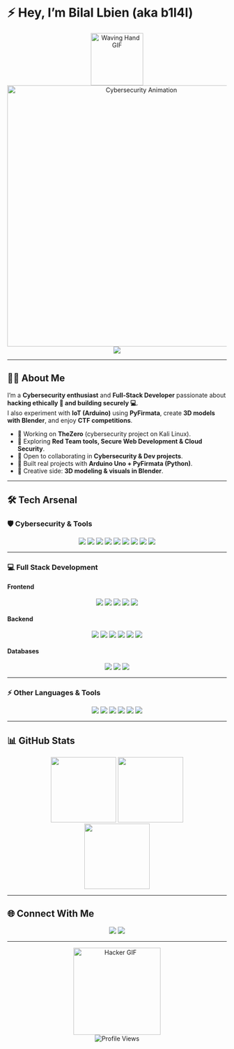 <!-- Cyber/Dev Profile README -->

# ⚡ Hey, I’m Bilal Lbien (aka b1l4l)  

<div align="center">
  <!-- Welcome GIF -->
  <img src="https://media.giphy.com/media/hvRJCLFzcasrR4ia7z/giphy.gif" width="120" alt="Waving Hand GIF" />
  <img src="https://i.pinimg.com/originals/1e/5c/11/1e5c11ffef6a53c75e50a65dfc7d8134.gif" width="600" alt="Cybersecurity Animation" />
</div>

<div align="center">
  <img src="https://readme-typing-svg.herokuapp.com?font=Orbitron&size=32&duration=3500&pause=1000&color=00FF00&center=true&vCenter=true&width=650&lines=Welcome+to+my+GitHub+👋;Cybersecurity+Enthusiast+%F0%9F%9B%A1%EF%B8%8F;Full+Stack+Developer+%F0%9F%92%BB;CTF+Player+%F0%9F%8E%AE;IoT+%26+Arduino+Maker+%E2%9A%99%EF%B8%8F;Always+Exploring+%26+Learning+%F0%9F%94%8D" />
</div>

---

## 👨‍💻 About Me  

I’m a **Cybersecurity enthusiast** and **Full-Stack Developer** passionate about **hacking ethically 🔐 and building securely 💻**.  
I also experiment with **IoT (Arduino)** using **PyFirmata**, create **3D models with Blender**, and enjoy **CTF competitions**.  

- 🚀 Working on **TheZero** (cybersecurity project on Kali Linux).  
- 🎯 Exploring **Red Team tools, Secure Web Development & Cloud Security**.  
- 🤝 Open to collaborating in **Cybersecurity & Dev projects**.  
- 📡 Built real projects with **Arduino Uno + PyFirmata (Python)**.  
- 🎨 Creative side: **3D modeling & visuals in Blender**.  

---

## 🛠️ Tech Arsenal  

### 🛡️ Cybersecurity & Tools  
<div align="center">
  <img src="https://img.shields.io/badge/Kali%20Linux-557C94?style=for-the-badge&logo=kalilinux&logoColor=white" />
  <img src="https://img.shields.io/badge/Wireshark-1679A7?style=for-the-badge&logo=wireshark&logoColor=white" />
  <img src="https://img.shields.io/badge/Burp%20Suite-FF6633?style=for-the-badge&logo=burpsuite&logoColor=white" />
  <img src="https://img.shields.io/badge/Metasploit-000000?style=for-the-badge&logo=metasploit&logoColor=blue" />
  <img src="https://img.shields.io/badge/Nmap-004B87?style=for-the-badge&logo=nmap&logoColor=white" />
  <img src="https://img.shields.io/badge/Hydra-CC0000?style=for-the-badge&logo=hackaday&logoColor=white" />
  <img src="https://img.shields.io/badge/JohnTheRipper-222222?style=for-the-badge&logo=gnuprivacyguard&logoColor=yellow" />
  <img src="https://img.shields.io/badge/Aircrack--ng-000000?style=for-the-badge&logo=linux&logoColor=white" />
  <img src="https://img.shields.io/badge/EvilTwin-A100FF?style=for-the-badge&logo=airplayaudio&logoColor=white" />
</div>

---

### 💻 Full Stack Development  

#### Frontend  
<div align="center">
  <img src="https://img.shields.io/badge/HTML5-E34F26?style=for-the-badge&logo=html5&logoColor=white" />
  <img src="https://img.shields.io/badge/CSS3-1572B6?style=for-the-badge&logo=css3&logoColor=white" />
  <img src="https://img.shields.io/badge/Bootstrap-563D7C?style=for-the-badge&logo=bootstrap&logoColor=white" />
  <img src="https://img.shields.io/badge/React-20232A?style=for-the-badge&logo=react&logoColor=61DAFB" />
  <img src="https://img.shields.io/badge/Laravel-FF2D20?style=for-the-badge&logo=laravel&logoColor=white" />
</div>

#### Backend  
<div align="center">
  <img src="https://img.shields.io/badge/PHP-777BB4?style=for-the-badge&logo=php&logoColor=white" />
  <img src="https://img.shields.io/badge/Laravel-FF2D20?style=for-the-badge&logo=laravel&logoColor=white" />
  <img src="https://img.shields.io/badge/Node.js-43853D?style=for-the-badge&logo=node.js&logoColor=white" />
  <img src="https://img.shields.io/badge/Express.js-404D59?style=for-the-badge&logo=express&logoColor=white" />
  <img src="https://img.shields.io/badge/Django-092E20?style=for-the-badge&logo=django&logoColor=white" />
  <img src="https://img.shields.io/badge/Flask-000000?style=for-the-badge&logo=flask&logoColor=white" />
</div>

#### Databases  
<div align="center">
  <img src="https://img.shields.io/badge/MySQL-00000F?style=for-the-badge&logo=mysql&logoColor=white" />
  <img src="https://img.shields.io/badge/MongoDB-4EA94B?style=for-the-badge&logo=mongodb&logoColor=white" />
  <img src="https://img.shields.io/badge/Oracle-F80000?style=for-the-badge&logo=oracle&logoColor=white" />
</div>

---

### ⚡ Other Languages & Tools  
<div align="center">
  <img src="https://img.shields.io/badge/C-00599C?style=for-the-badge&logo=c&logoColor=white" />
  <img src="https://img.shields.io/badge/C++-00599C?style=for-the-badge&logo=c%2B%2B&logoColor=white" />
  <img src="https://img.shields.io/badge/R-276DC3?style=for-the-badge&logo=r&logoColor=white" />
  <img src="https://img.shields.io/badge/Arduino-00979D?style=for-the-badge&logo=arduino&logoColor=white" />
  <img src="https://img.shields.io/badge/PyFirmata-306998?style=for-the-badge&logo=python&logoColor=white" />
  <img src="https://img.shields.io/badge/Blender-F5792A?style=for-the-badge&logo=blender&logoColor=white" />
</div>

---

## 📊 GitHub Stats  

<div align="center">
  <img src="https://github-readme-stats.vercel.app/api?username=b1l4l-sec&show_icons=true&theme=chartreuse-dark&hide_border=true" height="150" />
  <img src="https://github-readme-streak-stats.herokuapp.com?user=b1l4l-sec&theme=chartreuse-dark&hide_border=true" height="150" />
</div>

<div align="center">
  <img src="https://github-readme-stats.vercel.app/api/top-langs/?username=b1l4l-sec&layout=compact&theme=chartreuse-dark&hide_border=true" height="150" />
</div>

---

## 🌐 Connect With Me  

<div align="center">
  <!-- <a href="YOUR_PORTFOLIO_LINK" target="_blank"><img src="https://img.shields.io/badge/Portfolio-000000?style=for-the-badge&logo=About.me&logoColor=white" /></a> -->
  <!-- <a href="YOUR_LINKEDIN_LINK" target="_blank"><img src="https://img.shields.io/badge/LinkedIn-0A66C2?style=for-the-badge&logo=linkedin&logoColor=white" /></a> -->
  <a href="YOUR_DISCORD_LINK" target="_blank"><img src="https://img.shields.io/badge/Discord-5865F2?style=for-the-badge&logo=discord&logoColor=white" /></a>
  <a href="YOUR_EMAIL" target="_blank"><img src="https://img.shields.io/badge/Email-D14836?style=for-the-badge&logo=gmail&logoColor=white" /></a>
</div>

---

<div align="center">
  <img src="https://media.giphy.com/media/du3J3cXyzhj75IOgvA/giphy.gif" width="200" alt="Hacker GIF" />
</div>

<div align="center">
  <img src="https://komarev.com/ghpvc/?username=b1l4l&color=brightgreen&style=flat-square&label=Profile+Views" alt="Profile Views" />
</div>
